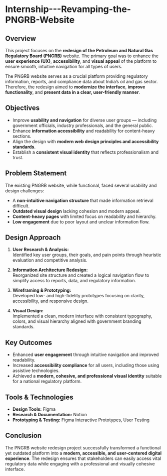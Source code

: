 # Internship---Revamping-the-PNGRB-Website

## Overview
This project focuses on the **redesign of the Petroleum and Natural Gas Regulatory Board (PNGRB)** website. The primary goal was to enhance the **user experience (UX)**, **accessibility**, and **visual appeal** of the platform to ensure smooth, intuitive navigation for all types of users.

The PNGRB website serves as a crucial platform providing regulatory information, reports, and compliance data about India’s oil and gas sector. Therefore, the redesign aimed to **modernize the interface**, **improve functionality**, and **present data in a clear, user-friendly manner**.


## Objectives
- Improve **usability and navigation** for diverse user groups — including government officials, industry professionals, and the general public.  
- Enhance **information accessibility** and readability for content-heavy sections.  
- Align the design with **modern web design principles and accessibility standards**.  
- Establish a **consistent visual identity** that reflects professionalism and trust.  


## Problem Statement
The existing PNGRB website, while functional, faced several usability and design challenges:
- A **non-intuitive navigation structure** that made information retrieval difficult.  
- **Outdated visual design** lacking cohesion and modern appeal.  
- **Content-heavy pages** with limited focus on readability and hierarchy.  
- **Low engagement** due to poor layout and unclear information flow.  


## Design Approach
1. **User Research & Analysis:**  
   Identified key user groups, their goals, and pain points through heuristic evaluation and competitive analysis.  

2. **Information Architecture Redesign:**  
   Reorganized site structure and created a logical navigation flow to simplify access to reports, data, and regulatory information.  

3. **Wireframing & Prototyping:**  
   Developed low- and high-fidelity prototypes focusing on clarity, accessibility, and responsive design.  

4. **Visual Design:**  
   Implemented a clean, modern interface with consistent typography, colors, and visual hierarchy aligned with government branding standards.  


## Key Outcomes
- Enhanced **user engagement** through intuitive navigation and improved readability.  
- Increased **accessibility compliance** for all users, including those using assistive technologies.  
- Achieved a **modern, cohesive, and professional visual identity** suitable for a national regulatory platform.  

## Tools & Technologies
- **Design Tools:** Figma
- **Research & Documentation:** Notion
- **Prototyping & Testing:** Figma Interactive Prototypes, User Testing  

## Conclusion
The PNGRB website redesign project successfully transformed a functional yet outdated platform into a **modern, accessible, and user-centered digital experience**. The redesign ensures that stakeholders can easily access vital regulatory data while engaging with a professional and visually cohesive interface.

